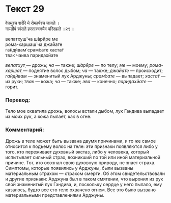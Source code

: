 # Текст 29

वेपथुश्च शरीरे मे रोमहर्षश्च जायते ।  
गाण्डीवं स्रंसते हस्तात्त्वक्चैव परिदह्यते ॥२९॥

вепатхуш́ ча ш́арӣре ме  
рома-харшаш́ ча джа̄йате  
га̄н̣д̣ӣвам̇ срам̇сате хаста̄т  
твак чаива паридахйате

_вепатхут̣_ — дрожь; _ча_ — также; _ш́арӣре_ — по телу; _ме_ — моему; _рома-харшат̣_ — поднятие волос дыбом; _ча_ — также; _джа̄йате_ — происходит; _га̄н̣д̣ӣвам_ — знаменитый лук Арджуны; _срам̇сате_ — выпадает; _хаста̄т_ — из руки; _твак_ — кожа; _ча_ — также; _эва_ — конечно; _паридахйате_ — горит.

### Перевод:

Тело мое охватила дрожь, волосы встали дыбом, лук Гандива выпадает из моих рук, а кожа пылает, как в огне.

### Комментарий:

Дрожь в теле может быть вызвана двумя причинами, и то же самое относится к подъему волос на теле: эти признаки появляются либо у того, кто переживает духовный экстаз, либо у человека, который испытывает сильный страх, возникший по той или иной материальной причине. Тот, кто осознал свою духовную природу, не знает страха. Симптомы, которые появились у Арджуны, были вызваны материальным страхом — страхом смерти. Об этом свидетельствовали и другие признаки: Арджуна был в таком смятении, что выронил из рук свой знаменитый лук Гандива, и, поскольку сердце у него пылало, ему казалось, будто все его тело охвачено огнем. Все это было вызвано материальными представлениями Арджуны.
